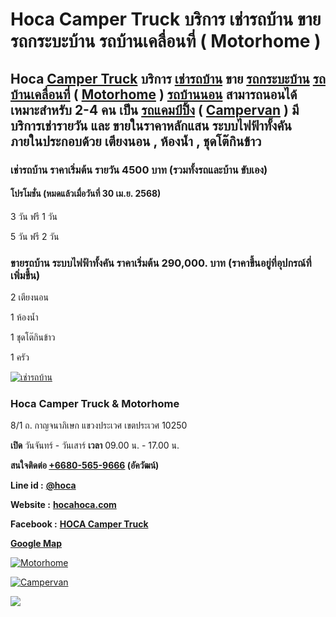 # Hoca Camper Truck บริการ เช่ารถบ้าน ขาย รถกระบะบ้าน รถบ้านเคลื่อนที่ ( Motorhome ) 


## Hoca [Camper Truck](https://hocahoca.com/camper-truck) บริการ [เช่ารถบ้าน](https://hocahoca.com/เช่ารถบ้าน) ขาย [รถกระบะบ้าน](https://hocahoca.com/รถกระบะบ้าน) [รถบ้านเคลื่อนที่](https://hocahoca.com/รถบ้านเคลื่อนที่) ( [Motorhome](https://hocahoca.com/motorhome) ) [รถบ้านนอน](https://hocahoca.com/รถบ้านนอน) สามารถนอนได้ เหมาะสำหรับ 2-4 คน เป็น [รถแคมป์ปิ้ง](https://hocahoca.com/camping-car) ( [Campervan](https://hocahoca.com/campervan) ) มีบริการเช่ารายวัน และ ขายในราคาหลักแสน ระบบไฟฟ้าทั้งคัน ภายในประกอบด้วย เตียงนอน , ห้องน้ำ , ชุดโต๊กินข้าว


### เช่ารถบ้าน ราคาเริ่มต้น รายวัน 4500 บาท  (รวมทั้งรถและบ้าน ขับเอง)
#### โปรโมชั่น **(หมดแล้วเมื่อวันที่ 30 เม.ย. 2568)**
3 วัน ฟรี 1 วัน

5 วัน ฟรี 2 วัน



### ขายรถบ้าน ระบบไฟฟ้าทั้งคัน ราคาเริ่มต้น  290,000. บาท (ราคาขึ้นอยู่ที่อุปกรณ์ที่เพิ่มขึ้น) 

2 เตียงนอน 

1 ห้องน้ำ 

1 ชุดโต๊กินข้าว

1 ครัว 

[![เช่ารถบ้าน](https://i.pinimg.com/736x/53/5f/c6/535fc6e3ab55e3e6814e0432316ded16.jpg)](https://hocahoca.com/เช่ารถบ้าน)


### Hoca Camper Truck & Motorhome

8/1 ถ. กาญจนาภิเษก แขวงประเวศ เขตประเวศ 10250

**เปิด** วันจันทร์ - วันเสาร์ 
**เวลา** 09.00 น. - 17.00 น.

**สนใจติดต่อ [+6680-565-9666](tel:+66805659666) (อัควัฒน์)**

**Line id :** **[@hoca](https://lin.ee/g6E7JW8)**

**Website :** **[hocahoca.com](https://hocahoca.com)**

**Facebook :** **[HOCA Camper Truck](https://www.facebook.com/hoca.campertruck.motorhome)**

**[Google Map](https://maps.app.goo.gl/sFFFPgNtVNASj5J37)**

[![Motorhome](https://i.pinimg.com/736x/e2/44/d9/e244d9f0288989c9a003194b865ca5d6.jpg)](https://hocahoca.com/motorhome)

[![Campervan](https://i.pinimg.com/736x/1a/76/f0/1a76f0185d9f7e570ce8199f89bdfd05.jpg)](https://hocahoca.com/campervan)

![](https://komarev.com/ghpvc/?username=hoca-campertruck-motorhome)
